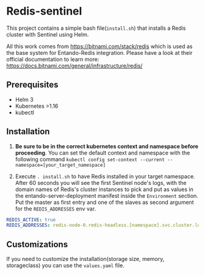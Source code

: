 # Redis-sentinel 

This project contains a simple bash file(`install.sh`) that installs a Redis cluster with Sentinel using Helm.

All this work comes from https://bitnami.com/stack/redis which is used as the base system for Entando-Redis integration. Please have a look at their official documentation to learn more: https://docs.bitnami.com/general/infrastructure/redis/

## Prerequisites

- Helm 3
- Kubernetes >1.16
- kubectl


## Installation

1. **Be sure to be in the correct kubernetes context and namespace before proceeding**. You can set the default context
 and namespace with the following command `kubectl config set-context --current --namespace=[your_target_namespace]`

2. Execute `. install.sh` to have Redis installed in your target namespace. After 60 seconds you will see the first Sentinel
 node's logs, with the domain names of Redis's cluster instances to pick and put as values in the entando-server-deployment
 manifest inside the `Environment` section. Put the master as first entry and one of the slaves as second argument for the
 `REDIS_ADDRESSES` env var.

```yaml
REDIS_ACTIVE: true
REDIS_ADDRESSES: redis-node-0.redis-headless.[namespace].svc.cluster.local:26379,redis-node-1.redis-headless.[namespace].svc.cluster.local:26379,redis-node-2.redis-headless.[namespace].svc.cluster.local:26379
```

## Customizations

If you need to customize the installation(storage size, memory, storageclass) you can use the `values.yaml` file.
